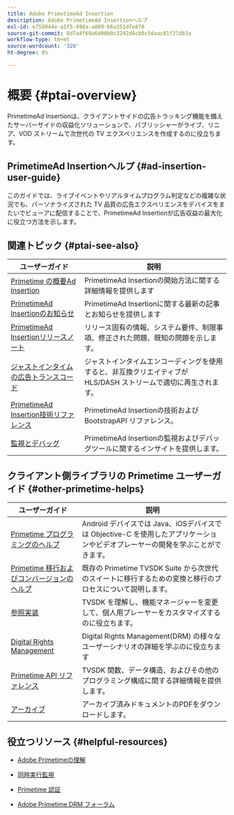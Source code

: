 ```yaml
---
title: Adobe PrimetimeAd Insertion
description: Adobe PrimetimeAd Insertionヘルプ
exl-id: e758044e-a1f5-498a-a809-b6a351dfe8f0
source-git-commit: 8d7a4f69a6400b0c3242d4cb0c5daac81f27db3a
workflow-type: tm+mt
source-wordcount: '320'
ht-degree: 0%

---
```


# 概要 {#ptai-overview}

PrimetimeAd Insertionは、クライアントサイドの広告トラッキング機能を備えたサーバーサイドの収益化ソリューションで、パブリッシャーがライブ、リニア、VOD ストリームで次世代の TV エクスペリエンスを作成するのに役立ちます。

## PrimetimeAd Insertionヘルプ {#ad-insertion-user-guide}

このガイドでは、ライブイベントやリアルタイムプログラム判定などの複雑な状況でも、パーソナライズされた TV 品質の広告エクスペリエンスをデバイスをまたいでビューアに配信することで、PrimetimeAd Insertionが広告収益の最大化に役立つ方法を示します。

## 関連トピック {#ptai-see-also}

| ユーザーガイド | 説明 |
|---|---|
| [Primetime の概要Ad Insertion](getting-started/get-started-overview.md) | PrimetimeAd Insertionの開始方法に関する詳細情報を提供します |
| [PrimetimeAd Insertionのお知らせ](announcements/overview.md) | PrimetimeAd Insertionに関する最新の記事とお知らせを提供します |
| [PrimetimeAd Insertionリリースノート](../release-notes/ptai-20x-release-notes.md) | リリース固有の情報、システム要件、制限事項、修正された問題、既知の問題を示します。 |
| [ジャストインタイムの広告トランスコード](just-in-time-transcoding/jit-transcoding-overview.md) | ジャストインタイムエンコーディングを使用すると、非互換クリエイティブが HLS/DASH ストリームで適切に再生されます。 |
| [PrimetimeAd Insertion技術リファレンス](/help/primetime-ad-insertion/technical-reference/bootstrap-api.md) | PrimetimeAd Insertionの技術およびBootstrapAPI リファレンス。 |
| [監視とデバッグ](/help/primetime-ad-insertion/performance-monitoring-debugging-reporting/performance-overview.md) | PrimetimeAd Insertionの監視およびデバッグツールに関するインサイトを提供します。 |

## クライアント側ライブラリの Primetime ユーザーガイド {#other-primetime-helps}

| ユーザーガイド | 説明 |
|---|---|
| [Primetime プログラミングのヘルプ](../programming/home.md) | Android デバイスでは Java、iOSデバイスでは Objective-C を使用したアプリケーションやビデオプレーヤーの開発を学ぶことができます。 |
| [Primetime 移行およびコンバージョンのヘルプ](../migration-guides/home.md) | 既存の Primetime TVSDK Suite から次世代のスイートに移行するための変換と移行のプロセスについて説明します。 |
| [参照実装](../android-reference-implementation/home.md) | TVSDK を理解し、機能マネージャーを変更して、個人用プレーヤーをカスタマイズするのに役立ちます。 |
| [Digital Rights Management](../digital-rights-management/home.md) | Digital Rights Management(DRM) の様々なユーザーシナリオの詳細を学ぶのに役立ちます |
| [Primetime API リファレンス](../reference/api-references.md) | TVSDK 関数、データ構造、およびその他のプログラミング構成に関する詳細情報を提供します。 |
| [アーカイブ](https://helpx.adobe.com/primetime/archives.html) | アーカイブ済みドキュメントのPDFをダウンロードします。 |

## 役立つリソース {#helpful-resources}

* [Adobe Primetimeの理解](https://www.adobe.com/in/marketing/primetime.html)

* [同時実行監視](https://tve.helpdocsonline.com/concurrency-monitoring-introduction)

* [Primetime 認証](https://tve.helpdocsonline.com/home)

* [Adobe Primetime DRM フォーラム](https://forums.adobe.com/community/adobe_access)

